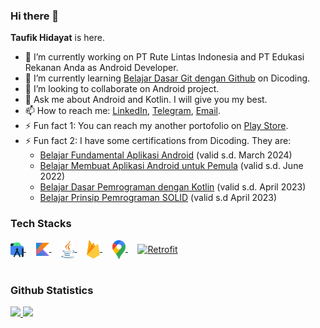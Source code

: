 ### Hi there 👋

**Taufik Hidayat** is here.

- 🔭 I’m currently working on PT Rute Lintas Indonesia and PT Edukasi Rekanan Anda as Android Developer.
- 🌱 I’m currently learning [Belajar Dasar Git dengan Github](https://www.dicoding.com/academies/317) on Dicoding.
- 👯 I’m looking to collaborate on Android project.
- 💬 Ask me about Android and Kotlin. I will give you my best.
- 📫 How to reach me: [LinkedIn](https://linkedin.com/in/taufik-hidayat), [Telegram](t.me/yumtaufik), [Email](yumtaufikhidayat@gmail.com).
- ⚡ Fun fact 1: You can reach my another portofolio on [Play Store](https://play.google.com/store/apps/dev?id=5667961808037787969).
- ⚡ Fun fact 2: I have some certifications from Dicoding. They are:
  - [Belajar Fundamental Aplikasi Android](https://www.dicoding.com/academies/14) (valid s.d. March 2024)
  - [Belajar Membuat Aplikasi Android untuk Pemula](https://www.dicoding.com/academies/51) (valid s.d. June 2022)
  - [Belajar Dasar Pemrograman dengan Kotlin](https://www.dicoding.com/academies/80) (valid s.d. April 2023)
  - [Belajar Prinsip Pemrograman SOLID](https://www.dicoding.com/academies/169) (valid s.d April 2023)

### Tech Stacks ###

<a href="https://developer.android.com/studio">
  <img align="center" alt="Android Studio" title="Android Studio" width="21px" src="https://raw.githubusercontent.com/yumtaufikhidayat/yumtaufikhidayat/main/android-studio.svg" />
</a>
&nbsp;
&nbsp;
<a href="https://kotlinlang.org/">
  <img align="center" alt="Kotlin" title="Kotlin" width="21px" src="https://raw.githubusercontent.com/yumtaufikhidayat/yumtaufikhidayat/main/kotlin.svg" />
</a>
&nbsp;
&nbsp;
<a href="https://www.java.com/en/">
  <img align="center" alt="Java" title="Java" width="21px" src="https://raw.githubusercontent.com/yumtaufikhidayat/yumtaufikhidayat/main/java.svg" />
</a>
&nbsp;
&nbsp;
<a href="https://firebase.google.com/">
  <img align="center" alt="Firebase" title="Firebase" width="21px" src="https://raw.githubusercontent.com/yumtaufikhidayat/yumtaufikhidayat/main/firebase.svg" />
</a>
&nbsp;
&nbsp;
<a href="https://cloud.google.com/">
  <img align="center" alt="Google Maps" title="Google Maps" width="21px" src="https://raw.githubusercontent.com/yumtaufikhidayat/yumtaufikhidayat/main/google-maps.svg" />
</a>
&nbsp;
&nbsp;
<a href="https://github.com/square/retrofit">
  <img align="center" alt="Retrofit" title="Retrofit" width="21px" src="https://avatars.githubusercontent.com/u/82592?s=200&v=4" />
</a>
<br/>
<br/>

### Github Statistics ###
<p align="left">
<a href="https://github.com/yumtaufikhidayat">
  <img height="180em" src="https://github-readme-stats-eight-theta.vercel.app/api?username=yumtaufikhidayat&show_icons=true&theme=algolia&include_all_commits=true&count_private=true"/>
  <img height="180em" src="https://github-readme-stats-eight-theta.vercel.app/api/top-langs/?username=yumtaufikhidayat&layout=compact&langs_count=8&theme=algolia"/>
</a>
</p>
